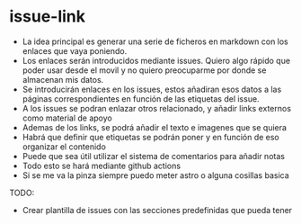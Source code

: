 # issue-link
- La idea principal es generar una serie de ficheros en markdown con los enlaces que vaya poniendo.
- Los enlaces serán introducidos mediante issues. Quiero algo rápido que poder usar desde el movil y no quiero preocuparme por donde se almacenan mis datos.
- Se introducirán enlaces en los issues, estos añadiran esos datos a las páginas correspondientes en función de las etiquetas del issue.
- A los issues se podran enlazar otros relacionado, y añadir links externos como material de apoyo
- Ademas de los links, se podrá añadir el texto e imagenes que se quiera
- Habrá que definir que etiquetas se podrán poner y en función de eso organizar el contenido
- Puede que sea útil utilizar el sistema de comentarios para añadir notas
- Todo esto se hará mediante github actions
- Si se me va la pinza siempre puedo meter astro o alguna cosillas basica


TODO:

- Crear plantilla de issues con las secciones predefinidas que pueda tener

